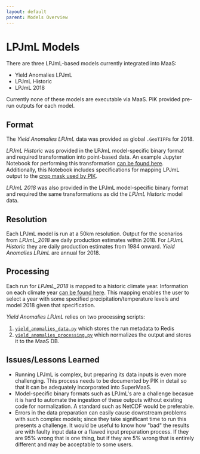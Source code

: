 ```yaml
---
layout: default
parent: Models Overview
---
```


# LPJmL Models

There are three LPJmL-based models currently integrated into MaaS:

- Yield Anomalies LPJmL
- LPJmL Historic
- LPJmL 2018

Currently none of these models are executable via MaaS. PIK provided pre-run outputs for each model. 

## Format

The _Yield Anomalies LPJmL_ data was provided as global `.GeoTIFF`s for 2018.

_LPJmL Historic_ was provided in the LPJmL model-specific binary format and required transformation into point-based data. An example Jupyter Notebook for performing this transformation [can be found here](https://github.com/WorldModelers/ModelService/blob/master/LPJmL-Integration/parse_crop_mask.ipynb). Additionally, this Notebook includes specifications for mapping LPJmL output to the [crop mask used by PIK](https://github.com/WorldModelers/ModelService/tree/master/LPJmL-Integration/data/landuse_patterns).

_LPJmL 2018_ was also provided in the LPJmL model-specific binary format and required the same transformations as did the _LPJmL Historic_ model data. 

## Resolution

Each LPJmL model is run at a 50km resolution. Output for the scenarios from _LPJmL_2018_ are daily production estimates within 2018. For _LPJmL Historic_ they are daily production estimates from 1984 onward. _Yield Anomalies LPJmL_ are annual for 2018. 

## Processing

Each run for _LPJmL_2018_ is mapped to a historic climate year. Information on each climate year [can be found here](https://docs.google.com/spreadsheets/d/1Oqhfdv0in68evpRga9oDjDFN26SuNb0A00awO1mSXTc/edit#gid=1615346066). This mapping enables the user to select a year with some specified precipitation/temperature levels and model 2018 given that specification.

_Yield Anomalies LPJmL_ relies on two processing scripts:

1. [`yield_anomalies_data.py`](https://github.com/WorldModelers/ModelService/blob/master/Yield-Anomalies-Integration/yield_anomalies_data.py) which stores the run metadata to Redis
2. [`yield_anomalies_processing.py`](https://github.com/WorldModelers/ModelService/blob/master/Yield-Anomalies-Integration/yield_anomalies_processing.py) which normalizes the output and stores it to the MaaS DB.

## Issues/Lessons Learned

- Running LPJmL is complex, but preparing its data inputs is even more challenging. This process needs to be documented by PIK in detail so that it can be adequately incorporated into SuperMaaS.
- Model-specific binary formats such as LPJmL's are a challenge becasue it is hard to automate the ingestion of these outputs without existing code for normalization. A standard such as NetCDF would be preferable.
- Errors in the data preparation can easily cause downstream problems with such complex models; since they take significant time to run this presents a challenge. It would be useful to know how "bad" the results are with faulty input data or a flawed input preparation process. If they are 95% wrong that is one thing, but if they are 5% wrong that is entirely different and may be acceptable to some users.
